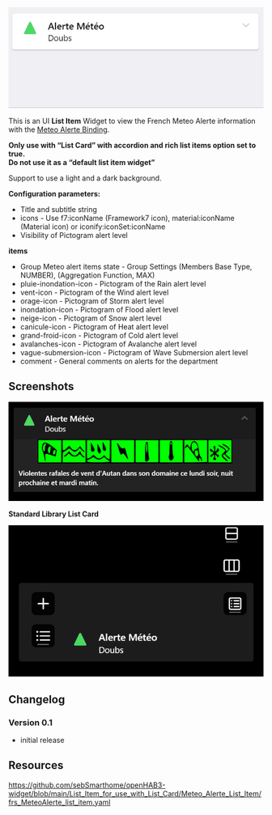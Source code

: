 ![Screen1](https://github.com/sebSmarthome/openHAB3-widget/raw/main/List_Item_for_use_with_List_Card/Meteo_Alerte_List_Item/screenshots/MeteoAlerteListItemScreenShot.gif)

This is an UI **List Item** Widget to view the French Meteo Alerte information with the [Meteo Alerte Binding](https://www.openhab.org/addons/bindings/meteoalerte/).

**Only use with “List Card” with accordion and rich list items option set to true.<br>Do not use it as a “default list item widget”**

Support to use a light and a dark background.

**Configuration parameters:**

* Title and subtitle string
* icons - Use f7:iconName (Framework7 icon), material:iconName (Material icon) or iconify:iconSet:iconName
* Visibility of Pictogram alert level

**items**

* Group Meteo alert items state - Group Settings (Members Base Type, NUMBER), (Aggregation Function, MAX)
* pluie-inondation-icon - Pictogram of the Rain alert level
* vent-icon - Pictogram of the Wind alert level
* orage-icon - Pictogram of Storm alert level
* inondation-icon - Pictogram of Flood alert level
* neige-icon - Pictogram of Snow alert level
* canicule-icon - Pictogram of Heat alert level
* grand-froid-icon - Pictogram of Cold alert level
* avalanches-icon - Pictogram of Avalanche alert level
* vague-submersion-icon - Pictogram of Wave Submersion alert level
* comment - General comments on alerts for the department

## Screenshots

![Screen4](https://github.com/sebSmarthome/openHAB3-widget/raw/main/List_Item_for_use_with_List_Card/Meteo_Alerte_List_Item/screenshots/MeteoAlerteListItemScreenShot4.PNG)

**Standard Library List Card**

![Screen2](https://github.com/sebSmarthome/openHAB3-widget/raw/main/List_Item_for_use_with_List_Card/Meteo_Alerte_List_Item/screenshots/MeteoAlerteListItemScreenShot3.PNG)

## Changelog

### Version 0.1

* initial release

## Resources

<https://github.com/sebSmarthome/openHAB3-widget/blob/main/List_Item_for_use_with_List_Card/Meteo_Alerte_List_Item/frs_MeteoAlerte_list_item.yaml>